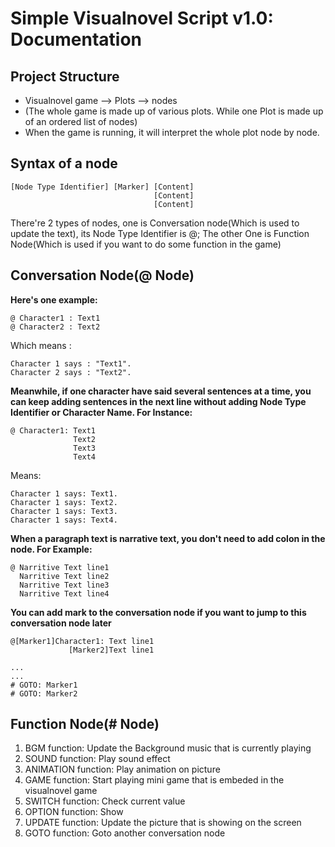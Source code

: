 # Simple Visualnovel Script v1.0: Documentation
## Project Structure
- Visualnovel game --> Plots --> nodes
- (The whole game is made up of various plots. While one Plot is made up of an ordered list of nodes)
- When the game is running, it will interpret the whole plot node by node.

## Syntax of a node
```
[Node Type Identifier] [Marker] [Content]
                                [Content]
                                [Content]
```
There're 2 types of nodes, one is Conversation node(Which is used to update the text), its Node Type Identifier is @; The other One is Function Node(Which is used if you want to do some function in the game)

## Conversation Node(@ Node)
**Here's one example:**
```
@ Character1 : Text1
@ Character2 : Text2
```
Which means :
```
Character 1 says : "Text1".
Character 2 says : "Text2".
```
**Meanwhile, if one character have said several sentences at a time, you can keep adding sentences in the next line without adding Node Type Identifier or Character Name. For Instance:**
```
@ Character1: Text1
              Text2
              Text3
              Text4
```
Means:
```
Character 1 says: Text1.
Character 1 says: Text2.
Character 1 says: Text3.
Character 1 says: Text4.
```
**When a paragraph text is narrative text, you don't need to add colon in the node. For Example:**
```
@ Narritive Text line1
  Narritive Text line2
  Narritive Text line3
  Narritive Text line4
```

**You can add mark to the conversation node if you want to jump to this conversation node later**

```
@[Marker1]Character1: Text line1
             [Marker2]Text line1

...
...
# GOTO: Marker1
# GOTO: Marker2
```

## Function Node(# Node)
1. BGM function: Update the Background music that is currently playing
2. SOUND function: Play sound effect
3. ANIMATION function: Play animation on picture
4. GAME function: Start playing mini game that is embeded in the visualnovel game
5. SWITCH function: Check current value
6. OPTION function: Show 
7. UPDATE function: Update the picture that is showing on the screen
8. GOTO function: Goto another conversation node
